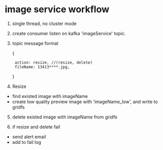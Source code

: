 # image service workflow

1. single thread, no cluster mode

2. create consumer listen on kafka 'imageService' topic.

3. topic message format
    
    {

        action: resize, //(resize, delete)
        fileName: 13413****.jpg,
    }

4. Resize

* find existed image with imageName
* create low quality preview image with 'imageName_low', and write to gridfs

5. delete existed image with imageName from gridfs

6. if resize and delete fail

* send alert email
* add to fail log